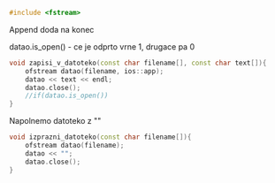```cpp
#include <fstream>
```
Append doda na konec<p>
datao.is_open() - ce je odprto vrne 1, drugace pa 0
```cpp
void zapisi_v_datoteko(const char filename[], const char text[]){
    ofstream datao(filename, ios::app); 
    datao << text << endl;
    datao.close();
    //if(datao.is_open())
}
```

Napolnemo datoteko z ""
```cpp
void izprazni_datoteko(const char filename[]){
    ofstream datao(filename);
    datao << "";
    datao.close();
}
```
